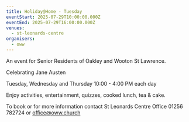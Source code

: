 ```yaml
---
title: Holiday@Home - Tuesday
eventStart: 2025-07-29T10:00:00.000Z
eventEnd: 2025-07-29T16:00:00.000Z
venues:
  - st-leonards-centre
organisers:
  - oww
---
```


An event for Senior Residents of Oakley and Wooton St Lawrence.

Celebrating Jane Austen

Tuesday, Wednesday and Thursday
10:00 - 4:00 PM each day

Enjoy activities, entertainment, quizzes, cooked lunch, tea & cake.

To book or for more information contact
St Leonards Centre Office 01256 782724 or office@oww.church